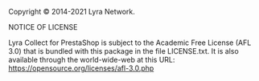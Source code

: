 Copyright © 2014-2021 Lyra Network.

NOTICE OF LICENSE

Lyra Collect for PrestaShop is subject to the Academic Free License (AFL 3.0)
that is bundled with this package in the file LICENSE.txt.
It is also available through the world-wide-web at this URL:
https://opensource.org/licenses/afl-3.0.php